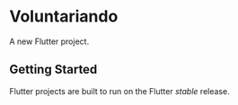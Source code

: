 # Voluntariando

A new Flutter project.

## Getting Started

Flutter projects are built to run on the Flutter _stable_ release.
